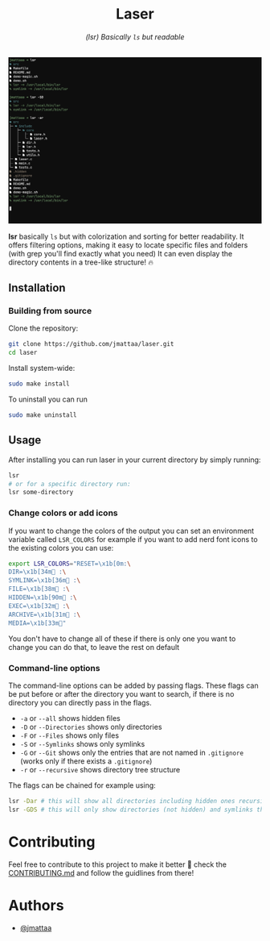 <div align="center">

# Laser

###### (lsr) Basically `ls` but readable 

![demo](./assets/demo.png)

</div>

**lsr** basically `ls` but with colorization and sorting for better readability.
It offers filtering options, making it easy to
locate specific files and folders (with grep you'll find exactly what you need)
It can even display the directory contents in a tree-like structure! :fire:

## Installation

### Building from source

Clone the repository:

```sh
git clone https://github.com/jmattaa/laser.git
cd laser
```

Install system-wide:

```sh
sudo make install
```

To uninstall you can run

```sh
sudo make uninstall
```

## Usage

After installing you can run laser in your current directory by simply
running:
```sh
lsr
# or for a specific directory run:
lsr some-directory
```

### Change colors or add icons

If you want to change the colors of the output you can set an environment 
variable called `LSR_COLORS` for example if you want to add nerd font icons to
the existing colors you can use:

```sh
export LSR_COLORS="RESET=\x1b[0m:\
DIR=\x1b[34m :\
SYMLINK=\x1b[36m :\
FILE=\x1b[38m :\
HIDDEN=\x1b[90m :\
EXEC=\x1b[32m :\
ARCHIVE=\x1b[31m :\
MEDIA=\x1b[33m"
```

You don't have to change all of these if there is only one you want to change
you can do that, to leave the rest on default

### Command-line options

The command-line options can be added by passing flags. These flags can be put 
before or after the directory you want to search, if there is no directory
you can directly pass in the flags.

- `-a` or `--all` shows hidden files
- `-D` or `--Directories` shows only directories
- `-F` or `--Files` shows only files
- `-S` or `--Symlinks` shows only symlinks
- `-G` or `--Git` shows only the entries that are not named in `.gitignore` (works only if there exists a `.gitignore`)
- `-r` or `--recursive` shows directory tree structure


The flags can be chained for example using:
```sh
lsr -Dar # this will show all directories including hidden ones recursivly
lsr -GDS # this will only show directories (not hidden) and symlinks that are not mentioned in .gitignore
```

# Contributing

Feel free to contribute to this project to make it better :rocket: check the 
[CONTRIBUTING.md](/CONTRIBUTING.md) and follow the guidlines from there!

# Authors
- [@jmattaa](https://github.com/jmattaa)
